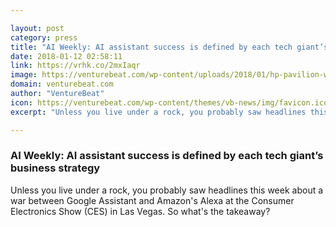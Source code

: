 ```yaml
---

layout: post
category: press
title: "AI Weekly: AI assistant success is defined by each tech giant’s business strategy"
date: 2018-01-12 02:58:11
link: https://vrhk.co/2mxIaqr
image: https://venturebeat.com/wp-content/uploads/2018/01/hp-pavilion-wave-with-alexa-for-windows.png?fit=780%2C439&strip=all
domain: venturebeat.com
author: "VentureBeat"
icon: https://venturebeat.com/wp-content/themes/vb-news/img/favicon.ico
excerpt: "Unless you live under a rock, you probably saw headlines this week about a war between Google Assistant and Amazon's Alexa at the Consumer Electronics Show (CES) in Las Vegas. So what's the takeaway?"

---
```


### AI Weekly: AI assistant success is defined by each tech giant’s business strategy

Unless you live under a rock, you probably saw headlines this week about a war between Google Assistant and Amazon's Alexa at the Consumer Electronics Show (CES) in Las Vegas. So what's the takeaway?